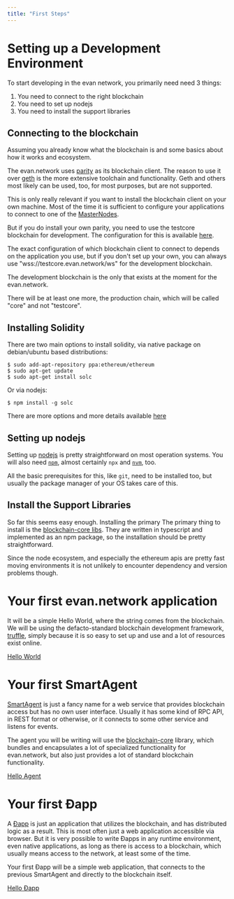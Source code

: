 ```yaml
---
title: "First Steps"
---
```


# Setting up a Development Environment
To start developing in the evan network, you primarily need need 3 things:

1. You need to connect to the right blockchain
2. You need to set up nodejs
3. You need to install the support libraries

## Connecting to the blockchain

Assuming you already know what the blockchain is and some basics about how it works and ecosystem.

The evan.network uses [parity](https://www.parity.io/) as its blockchain client.
The reason to use it over [geth](https://geth.ethereum.org/) is the more extensive toolchain and functionality. Geth and others most likely can be used, too, for most purposes, but are not supported.

This is only really relevant if you want to install the blockchain client on your own machine. Most of the time it is sufficient to configure your applications to connect to one of the [MasterNodes](/doc/masternodes).

But if you do install your own parity, you need to use the testcore blockchain for development. The configuration for this is available [here](https://github.com/evannetwork/testcore-config).

The exact configuration of which blockchain client to connect to depends on the application you use, but if you don't set up your own, you can always use "wss://testcore.evan.network/ws" for the development blockchain.

The development blockchain is the only that exists at the moment for the evan.network.

There will be at least one more, the production chain, which will be called "core" and not "testcore".

## Installing Solidity

There are two main options to install solidity, via native package on debian/ubuntu based distributions:

    $ sudo add-apt-repository ppa:ethereum/ethereum
    $ sudo apt-get update
    $ sudo apt-get install solc


Or via nodejs:

    $ npm install -g solc
    
There are more options and more details available [here](https://solidity.readthedocs.io/en/v0.4.23/installing-solidity.html)

## Setting up nodejs

Setting up [nodejs](https://nodejs.org/en/) is pretty straightforward on most operation systems.
You will also need [`npm`](https://www.npmjs.com/), almost certainly `npx` and [`nvm`](https://github.com/creationix/nvm/blob/master/README.md), too.

All the basic prerequisites for this, like `git`, need to be installed too, but usually the package manager of your OS takes care of this.

## Install the Support Libraries

So far this seems easy enough. Installing the primary 
The primary thing to install is the [blockchain-core libs](https://github.com/evannetwork/blockchain-core). They are written in typescript and implemented as an npm package, so the installation should be pretty straightforward.

Since the node ecosystem, and especially the ethereum apis are pretty fast moving environments it is not unlikely to encounter dependency and version problems though.

# Your first evan.network application

It will be a simple Hello World, where the string comes from the blockchain.
We will be using the defacto-standard blockchain development framework, [truffle](http://truffleframework.com), simply because it is so easy to set up and use and a lot of resources exist online.

[Hello World](/dev/hello-world)

# Your first SmartAgent

[SmartAgent](/doc/smart-agents) is just a fancy name for a web service that provides blockchain access but has no own user interface. Usually it has some kind of RPC API, in REST format or otherwise, or it connects to some other service and listens for events.

The agent you will be writing will use the [blockchain-core](https://github.com/evannetwork/blockchain-core) library, which bundles and encapsulates a lot of specialized functionality for evan.network, but also just provides a lot of standard blockchain functionality.

[Hello Agent](/dev/hello-agent)

# Your first Ðapp

A [Ðapp](/dev/dapps) is just an application that utilizes the blockchain, and has distributed logic as a result. This is most often just a web application accessible via browser. But it is very possible to write Ðapps in any runtime environment, even native applications, as long as there is access to a blockchain, which usually means access to the network, at least some of the time.

Your first Ðapp will be a simple web application, that connects to the previous SmartAgent and directly to the blockchain itself.

[Hello Ðapp](/dev/hello-dapp)
